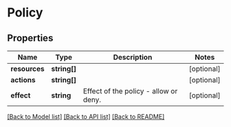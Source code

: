 # Policy

## Properties
Name | Type | Description | Notes
------------ | ------------- | ------------- | -------------
**resources** | **string[]** |  | [optional] 
**actions** | **string[]** |  | [optional] 
**effect** | **string** | Effect of the policy - allow or deny. | [optional] 

[[Back to Model list]](../README.md#documentation-for-models) [[Back to API list]](../README.md#documentation-for-api-endpoints) [[Back to README]](../README.md)


